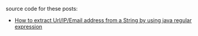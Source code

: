 source code for these posts:

- [How to extract Url/IP/Email address from a String by using java regular expression](https://www.bswen.com/2019/09/java-Extract-url-ip-email_address-from-a-string-using-java-regular-expression.html)
